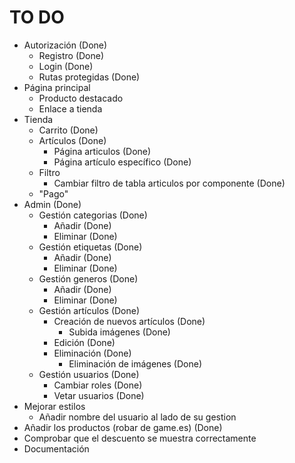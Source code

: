 # TO DO
- Autorización (Done)
    - Registro (Done)
    - Login (Done)
    - Rutas protegidas (Done)
- Página principal
    - Producto destacado
    - Enlace a tienda
- Tienda
    - Carrito (Done)
    - Artículos (Done)
        - Página articulos (Done)
        - Página artículo específico (Done)
    - Filtro
        - Cambiar filtro de tabla articulos por componente (Done)
    - "Pago"
- Admin (Done)
    - Gestión categorias (Done)
        - Añadir (Done)
        - Eliminar (Done)
    - Gestión etiquetas (Done)
        - Añadir (Done)
        - Eliminar (Done)
    - Gestión generos (Done)
        - Añadir (Done)
        - Eliminar (Done)
    - Gestión artículos (Done)
        - Creación de nuevos artículos (Done)
            - Subida imágenes (Done)
        - Edición (Done)
        - Eliminación (Done)
            - Eliminación de imágenes (Done)
    - Gestión usuarios (Done)
        - Cambiar roles (Done)
        - Vetar usuarios (Done)
- Mejorar estilos
    - Añadir nombre del usuario al lado de su gestion
- Añadir los productos (robar de game.es) (Done)
- Comprobar que el descuento se muestra correctamente
- Documentación
